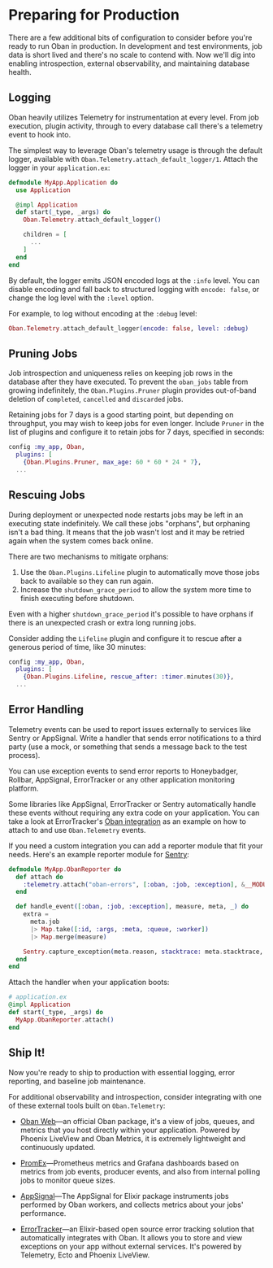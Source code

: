 # Preparing for Production

There are a few additional bits of configuration to consider before you're ready to run Oban in
production. In development and test environments, job data is short lived and there's no scale to
contend with. Now we'll dig into enabling introspection, external observability, and maintaining
database health.

## Logging

Oban heavily utilizes Telemetry for instrumentation at every level. From job execution, plugin
activity, through to every database call there's a telemetry event to hook into.

The simplest way to leverage Oban's telemetry usage is through the default logger, available with
`Oban.Telemetry.attach_default_logger/1`. Attach the logger in your `application.ex`:

```elixir
defmodule MyApp.Application do
  use Application

  @impl Application
  def start(_type, _args) do
    Oban.Telemetry.attach_default_logger()

    children = [
      ...
    ]
  end
end
```

By default, the logger emits JSON encoded logs at the `:info` level. You can disable encoding and
fall back to structured logging with `encode: false`, or change the log level with the `:level`
option.

For example, to log without encoding at the `:debug` level:

```elixir
Oban.Telemetry.attach_default_logger(encode: false, level: :debug)
```

## Pruning Jobs

Job introspection and uniqueness relies on keeping job rows in the database after they have
executed. To prevent the `oban_jobs` table from growing indefinitely, the `Oban.Plugins.Pruner`
plugin provides out-of-band deletion of `completed`, `cancelled` and `discarded` jobs.

Retaining jobs for 7 days is a good starting point, but depending on throughput, you may wish to
keep jobs for even longer. Include `Pruner` in the list of plugins and configure it to retain jobs
for 7 days, specified in seconds:

```elixir
config :my_app, Oban,
  plugins: [
    {Oban.Plugins.Pruner, max_age: 60 * 60 * 24 * 7},
  ...
```

## Rescuing Jobs

During deployment or unexpected node restarts jobs may be left in an executing state indefinitely.
We call these jobs "orphans", but orphaning isn't a bad thing. It means that the job wasn't lost
and it may be retried again when the system comes back online.

There are two mechanisms to mitigate orphans:

1. Use the `Oban.Plugins.Lifeline` plugin to automatically move those jobs back to available so
   they can run again.
2. Increase the `shutdown_grace_period` to allow the system more time to finish executing before
   shutdown.

Even with a higher `shutdown_grace_period` it's possible to have orphans if there is an unexpected
crash or extra long running jobs.

Consider adding the `Lifeline` plugin and configure it to rescue after a generous period of time,
like 30 minutes:

```elixir
config :my_app, Oban,
  plugins: [
    {Oban.Plugins.Lifeline, rescue_after: :timer.minutes(30)},
  ...
```

## Error Handling

Telemetry events can be used to report issues externally to services like Sentry or AppSignal.
Write a handler that sends error notifications to a third party (use a mock, or something that
sends a message back to the test process).

You can use exception events to send error reports to Honeybadger, Rollbar, AppSignal, ErrorTracker 
or any other application monitoring platform.

Some libraries like AppSignal, ErrorTracker or Sentry automatically handle these events without 
requiring any extra code on your application. You can take a look at ErrorTracker's 
[Oban integration](https://github.com/elixir-error-tracker/error-tracker/blob/main/lib/error_tracker/integrations/oban.ex) 
as an example on how to attach to and use `Oban.Telemetry` events.

If you need a custom integration you can add a reporter module that fit your needs. 
Here's an example reporter module for [Sentry](https://hex.pm/packages/sentry):

```elixir
defmodule MyApp.ObanReporter do
  def attach do
    :telemetry.attach("oban-errors", [:oban, :job, :exception], &__MODULE__.handle_event/4, [])
  end

  def handle_event([:oban, :job, :exception], measure, meta, _) do
    extra =
      meta.job
      |> Map.take([:id, :args, :meta, :queue, :worker])
      |> Map.merge(measure)

    Sentry.capture_exception(meta.reason, stacktrace: meta.stacktrace, extra: extra)
  end
end
```

Attach the handler when your application boots:

```elixir
# application.ex
@impl Application
def start(_type, _args) do
  MyApp.ObanReporter.attach()
end
```

## Ship It!

Now you're ready to ship to production with essential logging, error reporting, and baseline
job maintenance.

For additional observability and introspection, consider integrating with one of these external
tools built on `Oban.Telemetry`:

* [Oban Web](https://getoban.pro)—an official Oban package, it's a view of jobs, queues, and
  metrics that you host directly within your application. Powered by Phoenix LiveView and Oban
  Metrics, it is extremely lightweight and continuously updated.

* [PromEx](https://hex.pm/packages/prom_ex)—Prometheus metrics and Grafana dashboards based on
  metrics from job events, producer events, and also from internal polling jobs to monitor queue
  sizes.

* [AppSignal](https://docs.appsignal.com/elixir/integrations/oban.html)—The AppSignal for Elixir
  package instruments jobs performed by Oban workers, and collects metrics about your jobs'
  performance.

* [ErrorTracker](https://hex.pm/packages/error_tracker)—an Elixir-based open source error tracking
  solution that automatically integrates with Oban. It allows you to store and view exceptions on
  your app without external services. It's powered by Telemetry, Ecto and Phoenix LiveView.
